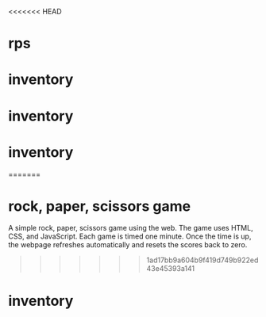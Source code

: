 <<<<<<< HEAD
# rps
# inventory
# inventory
# inventory
=======
# rock, paper, scissors game
A simple rock, paper, scissors game using the web.
The game uses HTML, CSS, and JavaScript.
Each game is timed one minute. Once the time is up, the webpage refreshes automatically and resets the scores back to zero.
>>>>>>> 1ad17bb9a604b9f419d749b922ed43e45393a141
# inventory
